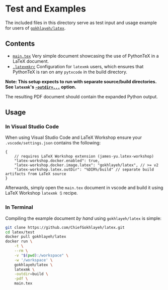# Test and Examples

The included files in this directory serve as test input and usage example for users of [`gokhlayeh/latex`](https://hub.docker.com/r/gokhlayeh/latex).

## Contents

-   [`main.tex`](main.tex) Very simple document showcasing the use of PythonTeX in a LaTeX document.
-   [`.latexmkrc`](.latexmkrc) Configuration for `latexmk` users, which ensures that PythonTeX is ran on any `pytxcode` in the build directory.

**Note: This setup expects to run with separate source/build directories. See `latexmk`'s [`-outdir=...`](https://helpmanual.io/man1/latexmk-L/) option.**

The resulting PDF document should contain the expanded Python output.

## Usage

### In Visual Studio Code

When using Visual Studio Code and LaTeX Workshop ensure your `.vscode/settings.json` contains the following:

```jsonc
{
    // requires LaTeX Workshop extension (james-yu.latex-workshop)
    "latex-workshop.docker.enabled": true,
    "latex-workshop.docker.image.latex": "gokhlayeh/latex", // >= v2
    "latex-workshop.latex.outDir": "%DIR%/build" // separate build artifacts from LaTeX source
}
```

Afterwards, simply open the `main.tex` document in vscode and build it using LaTeX Workshop `latexmk 🔃` recipe.

### In Terminal

Compiling the example document _by hand_ using `gokhlayeh/latex` is simple:

```sh
git clone https://github.com/ChiefGokhlayeh/latex.git
cd latex/test
docker pull gokhlayeh/latex
docker run \
    -t \
    --rm \
    -v "$(pwd):/workspace" \
    -w '/workspace' \
    gokhlayeh/latex \
    latexmk \
    -outdir=build \
    -pdf \
    main.tex
```
